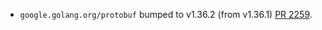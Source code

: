 * `google.golang.org/protobuf` bumped to v1.36.2 (from v1.36.1) [PR 2259](https://github.com/provenance-io/provenance/pull/2259).
